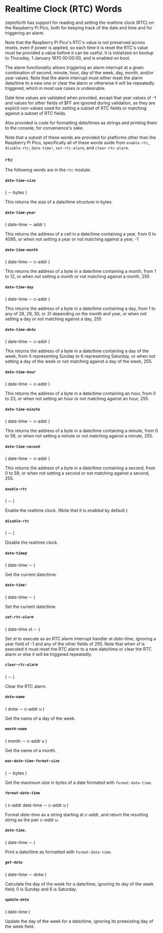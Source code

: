 # Realtime Clock (RTC) Words

zeptoforth has support for reading and setting the realtime clock (RTC) on the Raspberry Pi Pico, both for keeping track of the date and time and for triggering an alarm.

Note that the Raspberry Pi Pico's RTC's value is not preserved across resets, even if power is applied, so each time it is reset the RTC's value must be provided a value before it can be useful. It is initialized on bootup to Thursday, 1 January 1970 00:00:00, and is enabled on boot.

The alarm functionality allows triggering an alarm interrupt at a given combination of second, minute, hour, day of the week, day, month, and/or year values. Note that the alarm interrupt must either reset the alarm date/time to a new one or clear the alarm or otherwise it will be repeatedly triggered, which in most use cases is undesirable.

Date time values are validated when provided, except that year values of -1 and values for other fields of $FF are ignored during validation, as they are explicit non-values used for setting a subset of RTC fields or matching against a subset of RTC fields.

Also provided is code for formatting date/times as strings and printing them to the console, for convenience's sake.

Note that a subset of these words are provided for platforms other than the Raspberry Pi Pico, specifically all of these words aside from `enable-rtc`, `disable-rtc`, `date-time!`, `set-rtc-alarm`, and `clear-rtc-alarm`.

### `rtc`

The following words are in the `rtc` module:

##### `date-time-size`
( -- bytes )

This returns the size of a date/time structure in bytes.

##### `date-time-year`
( date-time -- addr )

This returns the address of a cell in a date/time containing a year, from 0 to 4095, or when not setting a year or not matching against a year, -1

##### `date-time-month`
( date-time -- c-addr )

This returns the address of a byte in a date/time containing a month, from 1 to 12, or when not setting a month or not matching against a month, 255

##### `date-time-day`
( date-time -- c-addr )

This returns the address of a byte in a date/time containing a day, from 1 to any of 28, 29, 30, or 31 depending on the month and year, or when not setting a day or not matching against a day, 255

##### `date-time-dotw`
( date-time -- c-addr )

This returns the address of a byte in a date/time containing a day of the week, from 0 representing Sunday to 6 representing Saturday, or when not setting a day of the week or not matching against a day of the week, 255.

##### `date-time-hour`
( date-time -- c-addr )

This returns the address of a byte in a date/time containing an hour, from 0 to 23, or when not setting an hour or not matching against an hour, 255.

##### `date-time-minute`
( date-time -- c-addr )

This returns the address of a byte in a date/time containing a minute, from 0 to 59, or when not setting a minute or not matching against a minute, 255.

##### `date-time-second`
( date-time -- c-addr )

This returns the address of a byte in a date/time containing a second, from 0 to 59, or when not setting a second or not matching against a second, 255.

##### `enable-rtc`
( -- )

Enable the realtime clock. (Note that it is enabled by default.)

##### `disable-rtc`
( -- )

Disable the realtime clock.

##### `date-time@`
( date-time -- )

Get the current date/time.

##### `date-time!`
( date-time -- )

Set the current date/time.

##### `set-rtc-alarm`
( date-time xt -- )

Set *xt* to execute as an RTC alarm interrupt handler at *date-time*, ignoring a year field of -1 and any of the other fields of 255. Note that when *xt* is executed it must reset the RTC alarm to a new date/time or clear the RTC alarm or else it will be triggered repeatedly.

##### `clear-rtc-alarm`
( -- )

Clear the RTC alarm.

##### `dotw-name`
( dotw -- c-addr u )

Get the name of a day of the week.

##### `month-name`
( month -- c-addr u )

Get the name of a month.

##### `max-date-time-format-size`
( -- bytes )

Get the maximum size in bytes of a date formated with `format-date-time`.

##### `format-date-time`
( c-addr date-time -- c-addr u )

Format *date-time* as a string starting at *c-addr*, and return the resulting string as the pair *c-addr* *u*.

##### `date-time.`
( date-time -- )

Print a date/time as formatted with `format-date-time`.

##### `get-dotw`
( date-time -- dotw )

Calculate the day of the week for a date/time, ignoring its day of the week field; 0 is Sunday and 6 is Saturday.

##### `update-dotw`
( date-time )

Update the day of the week for a date/time, ignoring its preexisting day of the week field.
